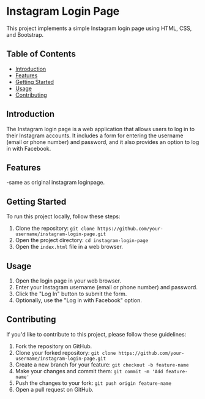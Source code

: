 # Instagram Login Page

This project implements a simple Instagram login page using HTML, CSS, and Bootstrap.

## Table of Contents

- [Introduction](#introduction)
- [Features](#features)
- [Getting Started](#getting-started)
- [Usage](#usage)
- [Contributing](#contributing)


## Introduction

The Instagram login page is a web application that allows users to log in to their Instagram accounts. It includes a form for entering the username (email or phone number) and password, and it also provides an option to log in with Facebook.

## Features

-same as original instagram loginpage.


## Getting Started

To run this project locally, follow these steps:

1. Clone the repository: `git clone https://github.com/your-username/instagram-login-page.git`
2. Open the project directory: `cd instagram-login-page`
3. Open the `index.html` file in a web browser.

## Usage

1. Open the login page in your web browser.
2. Enter your Instagram username (email or phone number) and password.
3. Click the "Log In" button to submit the form.
4. Optionally, use the "Log in with Facebook" option.

## Contributing

If you'd like to contribute to this project, please follow these guidelines:

1. Fork the repository on GitHub.
2. Clone your forked repository: `git clone https://github.com/your-username/instagram-login-page.git`
3. Create a new branch for your feature: `git checkout -b feature-name`
4. Make your changes and commit them: `git commit -m 'Add feature-name'`
5. Push the changes to your fork: `git push origin feature-name`
6. Open a pull request on GitHub.


